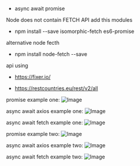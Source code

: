 - async await promise

Node does not contain FETCH API add this modules
- npm install --save isomorphic-fetch es6-promise

alternative node fecth 
-  npm install node-fetch --save

api using
- https://fixer.io/

- https://restcountries.eu/rest/v2/all


promise example one: 
![Image](https://github.com/weikee94/async-await/blob/master/images/promiseone.png "promise example one")

async await axios example one: 
![Image](https://github.com/weikee94/async-await/blob/master/images/asyncawaitaxios.png "async await axios")

async await fetch example one: 
![Image](https://github.com/weikee94/async-await/blob/master/images/asyncawaitfetch.png "async await fetch")

promise example two: 
![Image](https://github.com/weikee94/async-await/blob/master/images/promisetwo.png "promise example two")

async await axios example two: 
![Image](https://github.com/weikee94/async-await/blob/master/images/asyncawaitaxiostwo.png "async await axios example two")

async await fetch example two: 
![Image](https://github.com/weikee94/async-await/blob/master/images/asyncawaitfetchtwo.png "async await fetch example two")